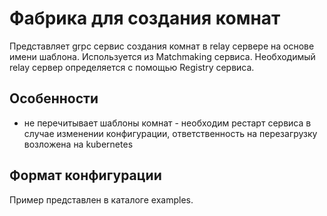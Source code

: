 # Фабрика для создания комнат

Представляет grpc сервис создания комнат в relay сервере на основе имени шаблона.
Используется из Matchmaking сервиса.
Необходимый relay сервер определяется с помощью Registry сервиса.

## Особенности

- не перечитывает шаблоны комнат - необходим рестарт сервиса в случае изменении конфигурации,
  ответственность на перезагрузку возложена на kubernetes

## Формат конфигурации
Пример представлен в каталоге examples.







